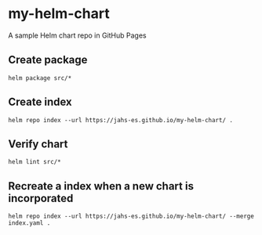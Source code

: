 # my-helm-chart

A sample Helm chart repo in GitHub Pages

## Create package

``helm package src/*``

## Create index

``helm repo index --url https://jahs-es.github.io/my-helm-chart/ .``

## Verify chart

``helm lint src/*``

## Recreate a index when a new chart is incorporated

``helm repo index --url https://jahs-es.github.io/my-helm-chart/ --merge index.yaml .``
